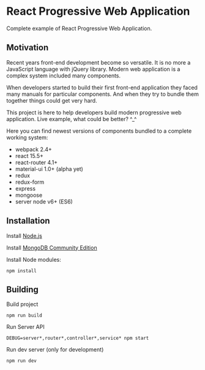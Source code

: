 # React Progressive Web Application

Complete example of React Progressive Web Application.

## Motivation

Recent years front-end development become so versatile. It is no more a JavaScript language with jQuery library. 
Modern web application is a complex system included many components. 

When developers started to build their first front-end application they faced many manuals for 
particular components. And when they try to bundle them together things could get very hard.

This project is here to help developers build modern progressive web application. Live example, 
what could be better? ^_^

Here you can find newest versions of components bundled to a complete working system:

* webpack 2.4+
* react 15.5+
* react-router 4.1+
* material-ui 1.0+ (alpha yet)
* redux
* redux-form
* express
* mongoose
* server node v6+ (ES6)

## Installation

Install [Node.js](https://nodejs.org/en/download/)

Install [MongoDB Community Edition](https://docs.mongodb.com/manual/installation/)

Install Node modules: 

```
npm install
```

## Building

Build project 

```
npm run build
```

Run Server API

```
DEBUG=server*,router*,controller*,service* npm start
```

Run dev server (only for development)

```
npm run dev
```
